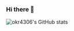 ### Hi there 👋

![okr4306's GitHub stats](https://github-readme-stats.vercel.app/api?username=okr4306&show_icons=true&theme=slateorange)
